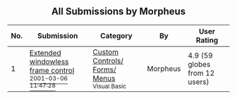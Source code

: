 ﻿<div align="center">

## All Submissions by Morpheus

</div>

No.  | Submission | Category | By   | User Rating
---- | ---------- | -------- | ---- | -----------
1 | [Extended windowless frame control<br /><sup>2001-03-06 11:47:28</sup>](https://github.com/Planet-Source-Code/morpheus-extended-windowless-frame-control__1-21546) | [Custom Controls/ Forms/  Menus<br /><sup>Visual Basic</sup>](../ByCategory/custom-controls-forms-menus__1-4.md) | Morpheus | 4.9 (59 globes from 12 users)
